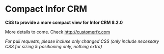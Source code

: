 # Compact Infor CRM
**CSS to provide a more compact view for Infor CRM 8.2.0**

More details to come. Check http://customerfx.com

_For pull requests, please incluse only changed CSS (only include necessary CSS for sizing & positioning only, nothing extra)_
